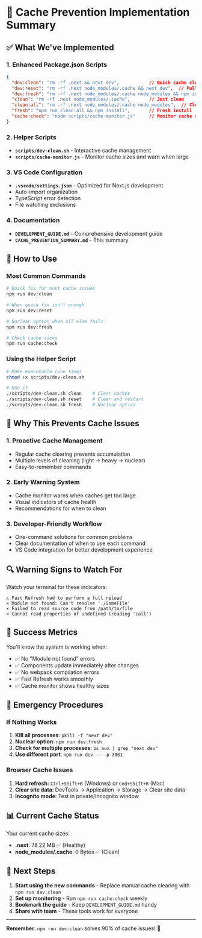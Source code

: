 # 🎯 Cache Prevention Implementation Summary

## ✅ **What We've Implemented**

### **1. Enhanced Package.json Scripts**
```json
{
  "dev:clean": "rm -rf .next && next dev",           // Quick cache clear
  "dev:reset": "rm -rf .next node_modules/.cache && next dev",  // Full reset
  "dev:fresh": "rm -rf .next node_modules/.cache node_modules && npm install && next dev",  // Nuclear option
  "clean": "rm -rf .next node_modules/.cache",       // Just clean
  "clean:all": "rm -rf .next node_modules/.cache node_modules",  // Clean everything
  "fresh": "npm run clean:all && npm install",       // Fresh install
  "cache:check": "node scripts/cache-monitor.js"     // Monitor cache sizes
}
```

### **2. Helper Scripts**
- **`scripts/dev-clean.sh`** - Interactive cache management
- **`scripts/cache-monitor.js`** - Monitor cache sizes and warn when large

### **3. VS Code Configuration**
- **`.vscode/settings.json`** - Optimized for Next.js development
- Auto-import organization
- TypeScript error detection
- File watching exclusions

### **4. Documentation**
- **`DEVELOPMENT_GUIDE.md`** - Comprehensive development guide
- **`CACHE_PREVENTION_SUMMARY.md`** - This summary

## 🚀 **How to Use**

### **Most Common Commands**
```bash
# Quick fix for most cache issues
npm run dev:clean

# When quick fix isn't enough
npm run dev:reset

# Nuclear option when all else fails
npm run dev:fresh

# Check cache sizes
npm run cache:check
```

### **Using the Helper Script**
```bash
# Make executable (one time)
chmod +x scripts/dev-clean.sh

# Use it
./scripts/dev-clean.sh clean    # Clear caches
./scripts/dev-clean.sh reset    # Clear and restart
./scripts/dev-clean.sh fresh    # Nuclear option
```

## 🎯 **Why This Prevents Cache Issues**

### **1. Proactive Cache Management**
- Regular cache clearing prevents accumulation
- Multiple levels of cleaning (light → heavy → nuclear)
- Easy-to-remember commands

### **2. Early Warning System**
- Cache monitor warns when caches get too large
- Visual indicators of cache health
- Recommendations for when to clean

### **3. Developer-Friendly Workflow**
- One-command solutions for common problems
- Clear documentation of when to use each command
- VS Code integration for better development experience

## 🔍 **Warning Signs to Watch For**

Watch your terminal for these indicators:
```
⚠ Fast Refresh had to perform a full reload
⨯ Module not found: Can't resolve './SomeFile'
⨯ Failed to read source code from /path/to/file
⨯ Cannot read properties of undefined (reading 'call')
```

## 🎉 **Success Metrics**

You'll know the system is working when:
- ✅ No "Module not found" errors
- ✅ Components update immediately after changes
- ✅ No webpack compilation errors
- ✅ Fast Refresh works smoothly
- ✅ Cache monitor shows healthy sizes

## 🚨 **Emergency Procedures**

### **If Nothing Works**
1. **Kill all processes**: `pkill -f "next dev"`
2. **Nuclear option**: `npm run dev:fresh`
3. **Check for multiple processes**: `ps aux | grep "next dev"`
4. **Use different port**: `npm run dev -- -p 3001`

### **Browser Cache Issues**
1. **Hard refresh**: `Ctrl+Shift+R` (Windows) or `Cmd+Shift+R` (Mac)
2. **Clear site data**: DevTools → Application → Storage → Clear site data
3. **Incognito mode**: Test in private/incognito window

## 📊 **Current Cache Status**

Your current cache sizes:
- **.next**: 78.22 MB ✅ (Healthy)
- **node_modules/.cache**: 0 Bytes ✅ (Clean)

## 🎯 **Next Steps**

1. **Start using the new commands** - Replace manual cache clearing with `npm run dev:clean`
2. **Set up monitoring** - Run `npm run cache:check` weekly
3. **Bookmark the guide** - Keep `DEVELOPMENT_GUIDE.md` handy
4. **Share with team** - These tools work for everyone

---

**Remember**: `npm run dev:clean` solves 90% of cache issues! 🚀

